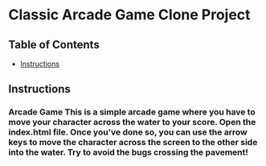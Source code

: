 # Classic Arcade Game Clone Project

## Table of Contents

- [Instructions](#instructions)

## Instructions

### Arcade Game This is a simple arcade game where you have to move your character across the water to your score. Open the index.html file. Once you’ve done so, you can use the arrow keys to move the character across the screen to the other side into the water. Try to avoid the bugs crossing the pavement!
